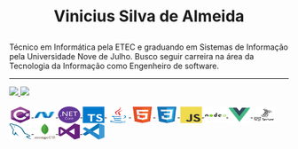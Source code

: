 <h1 align="center">
  Vinicius Silva de Almeida
</h1>

<p style="margin-top: 30px;">
  Técnico em Informática pela ETEC e graduando em Sistemas de Informação pela Universidade Nove de Julho. Busco seguir carreira na área da Tecnologia da Informação como Engenheiro de software.
</p>

<hr height="1px"/>

 <div>
  <a href="https://github.com/almeidavini">
  <img height="180em" src="https://github-readme-stats.vercel.app/api?username=almeidavini&show_icons=true&theme=blueberry&include_all_commits=true&count_private=true"/>
  <img height="180em" src="https://github-readme-stats.vercel.app/api/top-langs/?username=almeidavini&layout=compact&langs_count=7&theme=blueberry"/>
</div>
  
<div style="display: inline_block"><br>
  <img align="center" alt="almeidavini-CSharp" height="30" width="40" src="https://github.com/devicons/devicon/blob/master/icons/csharp/csharp-original.svg">
  <img align="center" alt="almeidavini-DotNet" height="30" width="40" src="https://github.com/devicons/devicon/blob/master/icons/dot-net/dot-net-original.svg">
  <img align="center" alt="almeidavini-DotNetCore" height="30" width="40" src="https://github.com/devicons/devicon/blob/master/icons/dotnetcore/dotnetcore-original.svg">
  <img align="center" alt="almeidavini-TypeScript" height="30" width="40" src="https://github.com/devicons/devicon/blob/master/icons/typescript/typescript-original.svg">
  <img align="center" alt="almeidavini-Java" height="30" width="40" src="https://github.com/devicons/devicon/blob/master/icons/java/java-original.svg">
  <img align="center" alt="almeidavini-Html5" height="30" width="40" src="https://github.com/devicons/devicon/blob/master/icons/html5/html5-original.svg">
  <img align="center" alt="almeidavini-Css3" height="30" width="40" src="https://github.com/devicons/devicon/blob/master/icons/css3/css3-original.svg">
  <img align="center" alt="almeidavini-JavaScript" height="30" width="40" src="https://github.com/devicons/devicon/blob/master/icons/javascript/javascript-original.svg">
  <img align="center" alt="almeidavini-Node" height="30" width="40" src="https://github.com/devicons/devicon/blob/master/icons/nodejs/nodejs-original-wordmark.svg">
  <img align="center" alt="almeidavini-Vue" height="30" width="40" src="https://github.com/devicons/devicon/blob/master/icons/vuejs/vuejs-original.svg">
  <img align="center" alt="almeidavini-SqlServer" height="30" width="40" src="https://github.com/devicons/devicon/blob/master/icons/microsoftsqlserver/microsoftsqlserver-plain-wordmark.svg">
  <img align="center" alt="almeidavini-MySql" height="30" width="40" src="https://github.com/devicons/devicon/blob/master/icons/mysql/mysql-original.svg">
  <img align="center" alt="almeidavini-MongoDb" height="30" width="40" src="https://github.com/devicons/devicon/blob/master/icons/mongodb/mongodb-original-wordmark.svg">
  <img align="center" alt="almeidavini-VisualStudio" height="30" width="40" src="https://github.com/devicons/devicon/blob/master/icons/visualstudio/visualstudio-plain.svg">
  <img align="center" alt="almeidavini-VisualStudioCode" height="30" width="40" src="https://github.com/devicons/devicon/blob/master/icons/vscode/vscode-original.svg">
</div>

